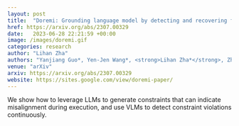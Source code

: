```yaml
---
layout: post
title:  "Doremi: Grounding language model by detecting and recovering from plan-execution misalignment"
href: https://arxiv.org/abs/2307.00329
date:   2023-06-28 22:21:59 +00:00
image: /images/doremi.gif
categories: research
author: "Lihan Zha"
authors: "Yanjiang Guo*, Yen-Jen Wang*, <strong>Lihan Zha*</strong>, Zheyuan Jiang, Jianyu Chen"
venue: "arXiv"
arxiv: https://arxiv.org/abs/2307.00329
website: https://sites.google.com/view/doremi-paper/
---
```

We show how to leverage LLMs to generate constraints that can indicate misalignment during execution, and use VLMs to detect constraint violations continuously.